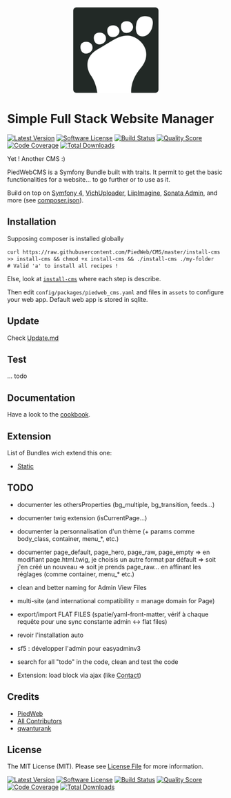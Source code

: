 <p align="center"><a href="https://dev.piedweb.com" rel="dofollow">
<img src="https://raw.githubusercontent.com/PiedWeb/piedweb-devoluix-theme/master/src/img/logo_title.png" width="200" height="200" alt="PHP Packages Open Source" />
</a></p>

# Simple Full Stack Website Manager

[![Latest Version](https://img.shields.io/github/tag/piedweb/cms.svg?style=flat&label=release)](https://github.com/PiedWeb/CMS/tags)
[![Software License](https://img.shields.io/badge/license-MIT-brightgreen.svg?style=flat)](LICENSE)
[![Build Status](https://img.shields.io/travis/PiedWeb/CMS/master.svg?style=flat)](https://travis-ci.org/PiedWeb/CMS)
[![Quality Score](https://img.shields.io/scrutinizer/g/piedweb/cms.svg?style=flat)](https://scrutinizer-ci.com/g/piedweb/cms)
[![Code Coverage](https://img.shields.io/scrutinizer/coverage/g/PiedWeb/CMS.svg?style=flat)](https://scrutinizer-ci.com/g/PiedWeb/CMS/code-structure)
[![Total Downloads](https://img.shields.io/packagist/dt/piedweb/cms-bundle.svg?style=flat)](https://packagist.org/packages/piedweb/cms-bundle)

Yet ! Another CMS :)

PiedWebCMS is a Symfony Bundle built with traits. It permit to get the basic functionalities for a website... to go further or to use as it.

Build on top on [Symfony 4](https://github.com/symfony/symfony), [VichUploader](https://github.com/dustin10/VichUploaderBundle), [LiipImagine](https://github.com/liip/LiipImagineBundle), [Sonata Admin](https://github.com/sonata-project/SonataAdminBundle), and more (see [composer.json](https://github.com/PiedWeb/CMS/blob/master/composer.json)).


## Installation

Supposing composer is installed globally
```
curl https://raw.githubusercontent.com/PiedWeb/CMS/master/install-cms >> install-cms && chmod +x install-cms && ./install-cms ./my-folder
# Valid 'a' to install all recipes !
```

Else, look at [`install-cms`](https://raw.githubusercontent.com/PiedWeb/CMS/master/install-cms) where each step is describe.

Then edit `config/packages/piedweb_cms.yaml` and files in `assets` to configure your web app. Default web app is stored in sqlite.

## Update

Check [Update.md](https://raw.githubusercontent.com/PiedWeb/CMS/master/UPDATE.md)

## Test

... todo


## Documentation

Have a look to the [cookbook](https://github.com/PiedWeb/CMS/blob/master/src/doc/Cookbook.md).


## Extension

List of Bundles wich extend this one:

* [Static](https://github.com/PiedWeb/StaticBundle)
<!--
* [Reservation](https://github.com/PiedWeb/ReservationBundle)
* [Contact](https://github.com/PiedWeb/ContactBundle)
* [Faq](https://github.com/PiedWeb/FaqBundle)
* ...
-->

## TODO

- documenter les othersProperties (bg_multiple, bg_transition, feeds...)
- documenter twig extension (isCurrentPage...)


- documenter la personnalisation d'un thème (+ params comme body_class, container, menu_*, etc.)
- documenter page_default, page_hero, page_raw, page_empty
    => en modifiant page.html.twig, je choisis un autre format par défault
    => soit j'en créé un nouveau
    => soit je prends page_raw... en affinant les réglages (comme container, menu_* etc.)

- clean and better naming for Admin View Files

- multi-site (and international compatibility = manage domain for Page)

- export/import FLAT FILES (spatie/yaml-front-matter, vérif à chaque requête pour une sync constante admin <-> flat files)
- revoir l'installation auto
- sf5 : développer l'admin pour easyadminv3

- search for all "todo" in the code, clean and test the code
- Extension: load block via ajax (like [Contact](https://github.com/PiedWeb/ContactBundle))

## Credits

- [PiedWeb](https://piedweb.com)
- [All Contributors](https://github.com/PiedWeb/:package_skake/graphs/contributors)
- [qwanturank](https://qwanturankseo.com/)

## License

The MIT License (MIT). Please see [License File](LICENSE) for more information.


[![Latest Version](https://img.shields.io/github/tag/piedweb/cms.svg?style=flat&label=release)](https://github.com/PiedWeb/CMS/tags)
[![Software License](https://img.shields.io/badge/license-MIT-brightgreen.svg?style=flat)](LICENSE)
[![Build Status](https://img.shields.io/travis/PiedWeb/CMS/master.svg?style=flat)](https://travis-ci.org/PiedWeb/CMS)
[![Quality Score](https://img.shields.io/scrutinizer/g/piedweb/cms.svg?style=flat)](https://scrutinizer-ci.com/g/piedweb/cms)
[![Code Coverage](https://img.shields.io/scrutinizer/coverage/g/PiedWeb/CMS.svg?style=flat)](https://scrutinizer-ci.com/g/PiedWeb/CMS/code-structure)
[![Total Downloads](https://img.shields.io/packagist/dt/piedweb/cms-bundle.svg?style=flat)](https://packagist.org/packages/piedweb/cms-bundle)
